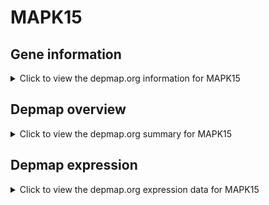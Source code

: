 <h1>MAPK15</h1>

<h2>Gene information</h2>
<details>
  <summary>Click to view the depmap.org information for MAPK15</summary>
  <iframe src="https://depmap.org/portal/gene/MAPK15?tab=about" style="border:none;width:100%;height:800px"></iframe>
</details>

<h2>Depmap overview</h2>
<details>
  <summary>Click to view the depmap.org summary for MAPK15</summary>
  <iframe src="https://depmap.org/portal/gene/MAPK15?tab=overview" style="border:none;width:100%;height:800px"></iframe>
</details>

<h2>Depmap expression</h2>
<details>
  <summary>Click to view the depmap.org expression data for MAPK15</summary>
  <iframe src="https://depmap.org/portal/gene/MAPK15?tab=characterization" style="border:none;width:100%;height:800px"></iframe>
</details>


<!--
<h2>Reactome Pathway diagram</h2>
PNAME
-->


